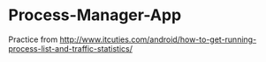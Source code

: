 # Process-Manager-App
Practice from http://www.itcuties.com/android/how-to-get-running-process-list-and-traffic-statistics/
